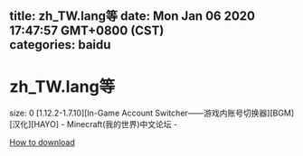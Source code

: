 
title: zh_TW.lang等
date: Mon Jan 06 2020 17:47:57 GMT+0800 (CST)    
categories: baidu
---

# zh_TW.lang等
size: 0
 [1.12.2-1.7.10][In-Game Account Switcher——游戏内账号切换器][BGM][汉化][HAYO] - Minecraft(我的世界)中文论坛 -
 

[How to download](https://bpcam.bemobtrk.com/go/2ceec3aa-1ca2-46d6-b9ff-aaa5c184517c?jno=3947)